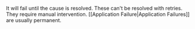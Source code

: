 It will fail until the cause is resolved.
These can't be resolved with retries.
They require manual intervention.
[[Application Failure|Application Failures]] are usually permanent.
